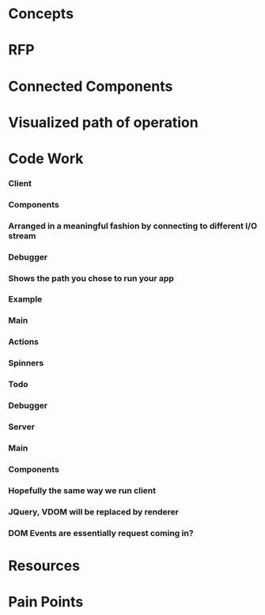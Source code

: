 # Concepts
# RFP
# Connected Components
# Visualized path of operation
# Code Work
### Client
### Components
### Arranged in a meaningful fashion by connecting to different I/O stream
### Debugger
### Shows the path you chose to run your app
### Example
### Main
### Actions
### Spinners
### Todo
### Debugger
### Server
### Main
### Components
### Hopefully the same way we run client
### JQuery, VDOM will be replaced by renderer
### DOM Events are essentially request coming in?
# Resources
# Pain Points

